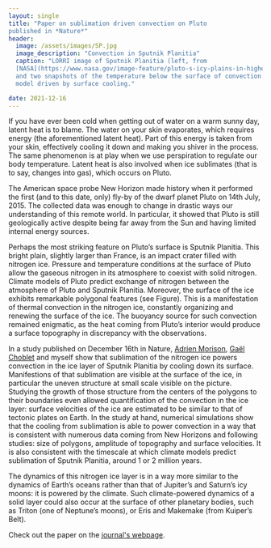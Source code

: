 ```yaml
---
layout: single
title: "Paper on sublimation driven convection on Pluto
published in *Nature*"
header:
  image: /assets/images/SP.jpg
  image_description: "Convection in Sputnik Planitia"
  caption: "LORRI image of Sputnik Planitia (left, from
  [NASA](https://www.nasa.gov/image-feature/pluto-s-icy-plains-in-highest-resolution-views-from-new-horizons))
  and two snapshots of the temperature below the surface of convection
  model driven by surface cooling."

date: 2021-12-16
---
```


If you have ever been cold when getting out of water on a warm sunny day, latent heat is to
blame. The water on your skin evaporates, which requires energy (the aforementioned latent
heat). Part of this energy is taken from your skin, effectively cooling it down and making you
shiver in the process. The same phenomenon is at play when we use perspiration to regulate
our body temperature. Latent heat is also involved when ice sublimates (that is to say, changes
into gas), which occurs on Pluto.

The American space probe New Horizon made history when it performed the first (and to
this date, only) fly-by of the dwarf planet Pluto on 14th July, 2015. The collected data was
enough to change in drastic ways our understanding of this remote world. In particular, it
showed that Pluto is still geologically active despite being far away from the Sun and having
limited internal energy sources.

Perhaps the most striking feature on Pluto’s surface is Sputnik Planitia. This bright plain,
slightly larger than France, is an impact crater filled with nitrogen ice. Pressure and temperature
conditions at the surface of Pluto allow the gaseous nitrogen in its atmosphere to
coexist with solid nitrogen. Climate models of Pluto predict exchange of nitrogen between the
atmosphere of Pluto and Sputnik Planitia. Moreover, the surface of the ice exhibits remarkable
polygonal features (see Figure). This is a manifestation of thermal convection in the nitrogen
ice, constantly organizing and renewing the surface of the ice. The buoyancy source for
such convection remained enigmatic, as the heat coming from Pluto’s interior would produce a
surface topography in discrepancy with the observations.

In a study published on December 16th in Nature,
[Adrien Morison](https://adrienmorison.com/about/),
[Gaël Choblet](https://scholar.google.fr/citations?user=qBjYlaAAAAAJ&hl=fr)
and myself show that sublimation of the nitrogen ice powers convection in the ice layer of Sputnik
Planitia by cooling down its surface. Manifestions of that sublimation are visible at the surface
of the ice, in particular the uneven structure at small scale visible on the picture. Studying the
growth of those structure from the centers of the polygons to their boundaries even allowed
quantification of the convection in the ice layer: surface velocities of the ice are estimated to be
similar to that of tectonic plates on Earth. In the study at hand, numerical simulations show
that the cooling from sublimation is able to power convection in a way that is consistent with
numerous data coming from New Horizons and following studies: size of polygons, amplitude
of topography and surface velocities. It is also consistent with the timescale at which climate
models predict sublimation of Sputnik Planitia, around 1 or 2 million
years.

The dynamics of this nitrogen ice layer is in a way more similar to the dynamics of Earth’s
oceans rather than that of Jupiter’s and Saturn’s icy moons: it is powered by the climate. Such
climate-powered dynamics of a solid layer could also occur at the surface of other planetary
bodies, such as Triton (one of Neptune’s moons), or Eris and Makemake (from Kuiper’s Belt).

Check out the paper on the [journal's webpage](https://www.nature.com/articles/s41586-021-04095-w).
